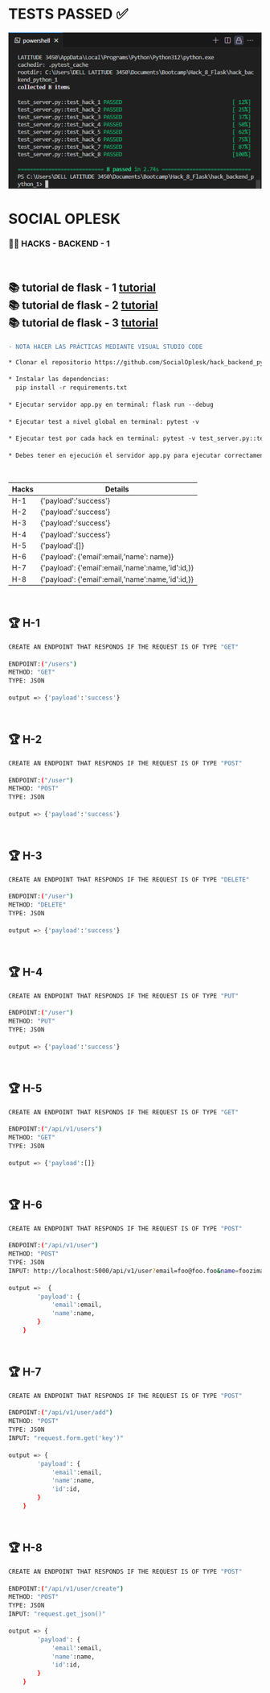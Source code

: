 # TESTS PASSED ✅
![TESTS PASSED](https://github.com/Gabsteroide77/hack_backend_python_1/blob/main/Test_passed_backend_python_1.png)
# SOCIAL OPLESK
### 🏴‍☠️ HACKS - BACKEND - 1

<br/>

📚 tutorial de flask - 1 [tutorial](https://towardsdatascience.com/creating-restful-apis-using-flask-and-python-655bad51b24)
<br/>
📚 tutorial de flask - 2 [tutorial](https://www.moesif.com/blog/technical/api-development/Building-RESTful-API-with-Flask/)
<br/>
📚 tutorial de flask - 3 [tutorial](https://www.digitalocean.com/community/tutorials/processing-incoming-request-data-in-flask)
---

```diff
- NOTA HACER LAS PRÁCTICAS MEDIANTE VISUAL STUDIO CODE  
```

```diff
* Clonar el repositorio https://github.com/SocialOplesk/hack_backend_python_1.git

* Instalar las dependencias:
  pip install -r requirements.txt 

* Ejecutar servidor app.py en terminal: flask run --debug

* Ejecutar test a nivel global en terminal: pytest -v

* Ejecutar test por cada hack en terminal: pytest -v test_server.py::test_hack_1

* Debes tener en ejecución el servidor app.py para ejecutar correctamente el testing  
```
<br/>

|Hacks | Details | 
|----------|---------|
| H-1      | {'payload':'success'} |
| H-2      | {'payload':'success'} |
| H-3      | {'payload':'success'} | 
| H-4      | {'payload':'success'} |
| H-5      | {'payload':[]} |
| H-6      | {'payload': {'email':email,'name': name}}|
| H-7      | {'payload': {'email':email,'name':name,'id':id,}} |
| H-8      | {'payload': {'email':email,'name':name,'id':id,}}  | 
<br/> 

## 🏆 H-1 

```sh
CREATE AN ENDPOINT THAT RESPONDS IF THE REQUEST IS OF TYPE "GET"

ENDPOINT:("/users")
METHOD: "GET"
TYPE: JSON

output => {'payload':'success'}
```
<br/>


## 🏆 H-2
```sh
CREATE AN ENDPOINT THAT RESPONDS IF THE REQUEST IS OF TYPE "POST"

ENDPOINT:("/user")
METHOD: "POST"
TYPE: JSON

output => {'payload':'success'}
```
<br/>

## 🏆 H-3
```sh
CREATE AN ENDPOINT THAT RESPONDS IF THE REQUEST IS OF TYPE "DELETE"

ENDPOINT:("/user")
METHOD: "DELETE"
TYPE: JSON

output => {'payload':'success'}
```
<br/>

## 🏆 H-4
```sh
CREATE AN ENDPOINT THAT RESPONDS IF THE REQUEST IS OF TYPE "PUT"

ENDPOINT:("/user")
METHOD: "PUT"
TYPE: JSON

output => {'payload':'success'}

```
<br/>

## 🏆 H-5
```sh
CREATE AN ENDPOINT THAT RESPONDS IF THE REQUEST IS OF TYPE "GET"

ENDPOINT:("/api/v1/users")
METHOD: "GET"
TYPE: JSON

output => {'payload':[]}
```
<br/>


## 🏆 H-6
```sh
CREATE AN ENDPOINT THAT RESPONDS IF THE REQUEST IS OF TYPE "POST"

ENDPOINT:("/api/v1/user")
METHOD: "POST"
TYPE: JSON
INPUT: http://localhost:5000/api/v1/user?email=foo@foo.foo&name=fooziman

output =>  {
        'payload': {
            'email':email,
            'name':name,
        }
    }
```
<br/>

## 🏆 H-7
```sh
CREATE AN ENDPOINT THAT RESPONDS IF THE REQUEST IS OF TYPE "POST"

ENDPOINT:("/api/v1/user/add")
METHOD: "POST"
TYPE: JSON
INPUT: "request.form.get('key')"

output => {
        'payload': {
            'email':email,
            'name':name,
            'id':id,
        }
    }
```
<br/>

## 🏆 H-8
```sh
CREATE AN ENDPOINT THAT RESPONDS IF THE REQUEST IS OF TYPE "POST"

ENDPOINT:("/api/v1/user/create")
METHOD: "POST"
TYPE: JSON
INPUT: "request.get_json()"

output => {
        'payload': {
            'email':email,
            'name':name,
            'id':id,
        }
    }
```
<br/>
<br/>
